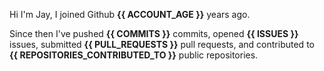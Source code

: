 Hi I'm Jay, I joined Github **{{ ACCOUNT_AGE }}** years ago.

Since then I've pushed **{{ COMMITS }}** commits, opened **{{ ISSUES }}** issues, submitted **{{ PULL_REQUESTS }}** pull requests, and contributed to **{{ REPOSITORIES_CONTRIBUTED_TO }}** public repositories.
